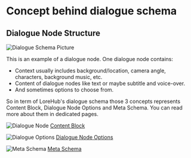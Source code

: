 # Concept behind dialogue schema

## Dialogue Node Structure

![Dialogue Schema Picture](/dialogue-schema.png)

This is an example of a dialogue node. One dialogue node contains:

- Context usually includes background/location, camera angle, characters, background music, etc.
- Content of dialogue nodes like text or maybe subtitle and voice-over.
- And sometimes options to choose from.

So in term of LoreHub's dialogue schema those 3 concepts represents Content Block, Dialogue Node Options and Meta Schema. You can read more about them in dedicated pages.

![Dialogue Node](https://via.placeholder.com/15/ffdf08/000000?text=+) [Content Block](../dialogue-schema-api/content-block/v1.md)

![Dialogue Options](https://via.placeholder.com/15/08ff59/000000?text=+) [Dialogue Node Options](../dialogue-schema-api/dialogue-node-option/v1.md)

![Meta Schema](https://via.placeholder.com/15/bc08ff/000000?text=+) [Meta Schema](../dialogue-schema-api/meta-schema/v1.md)
